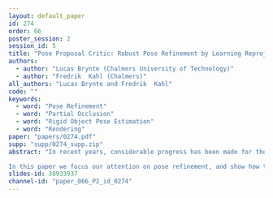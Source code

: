 ```yaml
---
layout: default_paper
id: 274
order: 66
poster_session: 2
session_id: 5
title: "Pose Proposal Critic: Robust Pose Refinement by Learning Reprojection Errors"
authors:
  - author: "Lucas Brynte (Chalmers University of Technology)"
  - author: "Fredrik  Kahl (Chalmers)"
all_authors: "Lucas Brynte and Fredrik  Kahl"
code: ""
keywords:
  - word: "Pose Refinement"
  - word: "Partial Occlusion"
  - word: "Rigid Object Pose Estimation"
  - word: "Rendering"
paper: "papers/0274.pdf"
supp: "supp/0274_supp.zip"
abstract: "In recent years, considerable progress has been made for the task of rigid object pose estimation from a single RGB-image, but achieving robustness to partial occlusions remains a challenging problem. Pose refinement via rendering has shown promise in order to achieve improved results, in particular, when data is scarce.

In this paper we focus our attention on pose refinement, and show how to push the state-of-the-art further in the case of partial occlusions. The proposed pose refinement method leverages on a simplified learning task, where a CNN is trained to estimate the reprojection error between an observed and a rendered image. We experiment by training on purely synthetic data as well as a mixture of synthetic and real data. Current state-of-the-art results are outperformed for two out of three metrics on the Occlusion LINEMOD benchmark, while performing on-par for the final metric."
slides-id: 38933937
channel-id: "paper_066_P2_id_0274"
---
```

